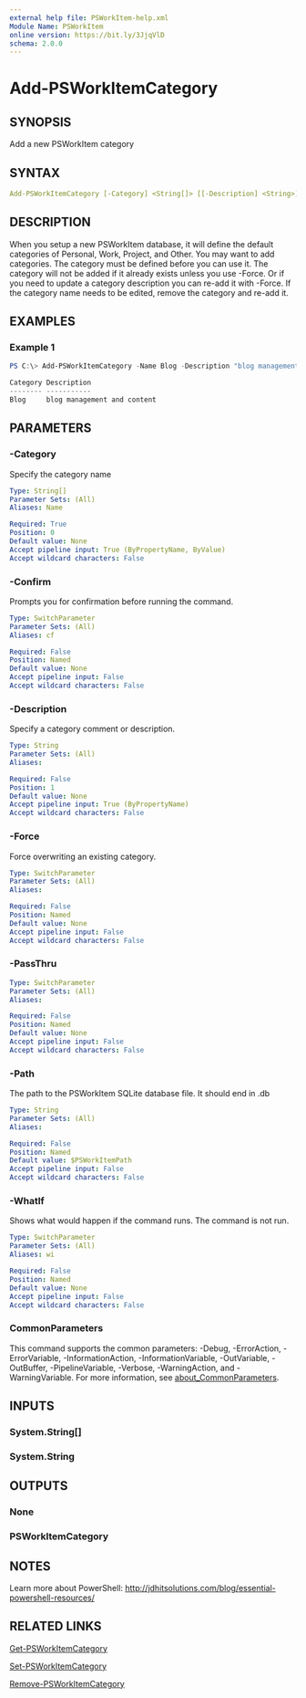 ```yaml
---
external help file: PSWorkItem-help.xml
Module Name: PSWorkItem
online version: https://bit.ly/3JjqVlD
schema: 2.0.0
---
```


# Add-PSWorkItemCategory

## SYNOPSIS

Add a new PSWorkItem category

## SYNTAX

```yaml
Add-PSWorkItemCategory [-Category] <String[]> [[-Description] <String>] [-Path <String>] [-Force] [-PassThru] [-WhatIf] [-Confirm] [<CommonParameters>]
```

## DESCRIPTION

When you setup a new PSWorkItem database, it will define the default categories of Personal, Work, Project, and Other. You may want to add categories. The category must be defined before you can use it. The category will not be added if it already exists unless you use -Force. Or if you need to update a category description you can re-add it with -Force. If the category name needs to be edited, remove the category and re-add it.

## EXAMPLES

### Example 1

```powershell
PS C:\> Add-PSWorkItemCategory -Name Blog -Description "blog management and content" -PassThru

Category Description
-------- -----------
Blog     blog management and content
```

## PARAMETERS

### -Category

Specify the category name

```yaml
Type: String[]
Parameter Sets: (All)
Aliases: Name

Required: True
Position: 0
Default value: None
Accept pipeline input: True (ByPropertyName, ByValue)
Accept wildcard characters: False
```

### -Confirm

Prompts you for confirmation before running the command.

```yaml
Type: SwitchParameter
Parameter Sets: (All)
Aliases: cf

Required: False
Position: Named
Default value: None
Accept pipeline input: False
Accept wildcard characters: False
```

### -Description

Specify a category comment or description.

```yaml
Type: String
Parameter Sets: (All)
Aliases:

Required: False
Position: 1
Default value: None
Accept pipeline input: True (ByPropertyName)
Accept wildcard characters: False
```

### -Force

Force overwriting an existing category.

```yaml
Type: SwitchParameter
Parameter Sets: (All)
Aliases:

Required: False
Position: Named
Default value: None
Accept pipeline input: False
Accept wildcard characters: False
```

### -PassThru

```yaml
Type: SwitchParameter
Parameter Sets: (All)
Aliases:

Required: False
Position: Named
Default value: None
Accept pipeline input: False
Accept wildcard characters: False
```

### -Path

The path to the PSWorkItem SQLite database file.
It should end in .db

```yaml
Type: String
Parameter Sets: (All)
Aliases:

Required: False
Position: Named
Default value: $PSWorkItemPath
Accept pipeline input: False
Accept wildcard characters: False
```

### -WhatIf

Shows what would happen if the command runs.
The command is not run.

```yaml
Type: SwitchParameter
Parameter Sets: (All)
Aliases: wi

Required: False
Position: Named
Default value: None
Accept pipeline input: False
Accept wildcard characters: False
```

### CommonParameters

This command supports the common parameters: -Debug, -ErrorAction, -ErrorVariable, -InformationAction, -InformationVariable, -OutVariable, -OutBuffer, -PipelineVariable, -Verbose, -WarningAction, and -WarningVariable. For more information, see [about_CommonParameters](http://go.microsoft.com/fwlink/?LinkID=113216).

## INPUTS

### System.String[]

### System.String

## OUTPUTS

### None

### PSWorkItemCategory

## NOTES

Learn more about PowerShell: http://jdhitsolutions.com/blog/essential-powershell-resources/

## RELATED LINKS

[Get-PSWorkItemCategory](Get-PSWorkItemCategory.md)

[Set-PSWorkItemCategory](Set-PSWorkItemCategory.md)

[Remove-PSWorkItemCategory](Remove-PSWorkItemCategory.md)
